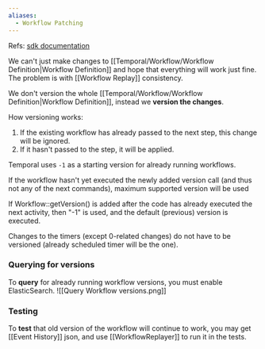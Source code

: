 ```yaml
---
aliases:
  - Workflow Patching
---
```

Refs: [sdk documentation](https://docs.temporal.io/develop/php/versioning#php-sdk-patching-api)

We can't just make changes to [[Temporal/Workflow/Workflow Definition|Workflow Definition]] and hope that everything will work just fine. The problem is with [[Workflow Replay]] consistency.

We don't version the whole [[Temporal/Workflow/Workflow Definition|Workflow Definition]], instead we **version the changes**.

How versioning works:

1. If the existing workflow has already passed to the next step, this change will be ignored.
2. If it hasn't passed to the step, it will be applied.

Temporal uses `-1` as a starting version for already running workflows.

If the workflow hasn't yet executed the newly added version call (and thus not any of the next commands), maximum supported version will be used

If Workflow::getVersion() is added after the code has already executed the next activity, then "-1" is used, and the default (previous) version is executed.

Changes to the timers (except 0-related changes) do not have to be versioned (already scheduled timer will be the one).
### Querying for versions

To **query** for already running workflow versions, you must enable ElasticSearch.
![[Query Workflow versions.png]]

### Testing

To **test** that old version of the workflow will continue to work, you may get [[Event History]] json, and use [[WorkflowReplayer]] to run it in the tests.
